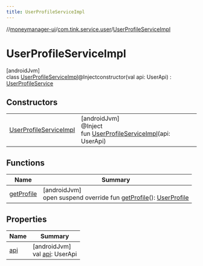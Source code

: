 ```yaml
---
title: UserProfileServiceImpl
---
```

//[moneymanager-ui](../../../index.html)/[com.tink.service.user](../index.html)/[UserProfileServiceImpl](index.html)



# UserProfileServiceImpl



[androidJvm]\
class [UserProfileServiceImpl](index.html)@Injectconstructor(val api: UserApi) : [UserProfileService](../-user-profile-service/index.html)



## Constructors


| | |
|---|---|
| [UserProfileServiceImpl](-user-profile-service-impl.html) | [androidJvm]<br>@Inject<br>fun [UserProfileServiceImpl](-user-profile-service-impl.html)(api: UserApi) |


## Functions


| Name | Summary |
|---|---|
| [getProfile](get-profile.html) | [androidJvm]<br>open suspend override fun [getProfile](get-profile.html)(): [UserProfile](../../com.tink.model.user/-user-profile/index.html) |


## Properties


| Name | Summary |
|---|---|
| [api](api.html) | [androidJvm]<br>val [api](api.html): UserApi |

